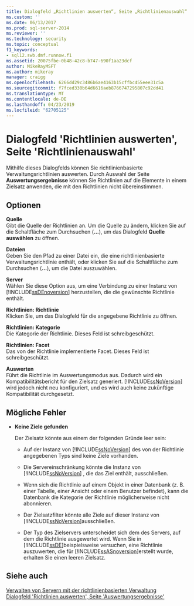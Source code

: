```yaml
---
title: Dialogfeld „Richtlinien auswerten“, Seite „Richtlinienauswahl“ | Microsoft-Dokumentation
ms.custom: ''
ms.date: 06/13/2017
ms.prod: sql-server-2014
ms.reviewer: ''
ms.technology: security
ms.topic: conceptual
f1_keywords:
- sql12.swb.dmf.runnow.f1
ms.assetid: 20075fbe-0b48-42c8-b747-690f1aa23dcf
author: MikeRayMSFT
ms.author: mikeray
manager: craigg
ms.openlocfilehash: 6266dd29c3486b6ae4163b15cffbc455eee31c5a
ms.sourcegitcommit: f7fced330b64d6616aeb8766747295807c92dd41
ms.translationtype: MT
ms.contentlocale: de-DE
ms.lasthandoff: 04/23/2019
ms.locfileid: "62705125"
---
```

# <a name="evaluate-policies-dialog-box-policy-selection-page"></a>Dialogfeld 'Richtlinien auswerten', Seite 'Richtlinienauswahl'
  Mithilfe dieses Dialogfelds können Sie richtlinienbasierte Verwaltungsrichtlinien auswerten. Durch Auswahl der Seite **Auswertungsergebnisse** können Sie Richtlinien auf die Elemente in einem Zielsatz anwenden, die mit den Richtlinien nicht übereinstimmen.  
  
## <a name="options"></a>Optionen  
 **Quelle**  
 Gibt die Quelle der Richtlinien an. Um die Quelle zu ändern, klicken Sie auf die Schaltfläche zum Durchsuchen (**...**), um das Dialogfeld **Quelle auswählen** zu öffnen.  
  
 **Dateien**  
 Geben Sie den Pfad zu einer Datei ein, die eine richtlinienbasierte Verwaltungsrichtlinie enthält, oder klicken Sie auf die Schaltfläche zum Durchsuchen (**...**), um die Datei auszuwählen.  
  
 **Server**  
 Wählen Sie diese Option aus, um eine Verbindung zu einer Instanz von [!INCLUDE[ssDEnoversion](../../includes/ssdenoversion-md.md)] herzustellen, die die gewünschte Richtlinie enthält.  
  
 **Richtlinien: Richtlinie**  
 Klicken Sie, um das Dialogfeld für die angegebene Richtlinie zu öffnen.  
  
 **Richtlinien: Kategorie**  
 Die Kategorie der Richtlinie. Dieses Feld ist schreibgeschützt.  
  
 **Richtlinien: Facet**  
 Das von der Richtlinie implementierte Facet. Dieses Feld ist schreibgeschützt.  
  
 **Auswerten**  
 Führt die Richtlinie im Auswertungsmodus aus. Dadurch wird ein Kompatibilitätsbericht für den Zielsatz generiert. [!INCLUDE[ssNoVersion](../../includes/ssnoversion-md.md)] wird jedoch nicht neu konfiguriert, und es wird auch keine zukünftige Kompatibilität durchgesetzt.  
  
## <a name="possible-errors"></a>Mögliche Fehler  
  
-   **Keine Ziele gefunden**  
  
     Der Zielsatz könnte aus einem der folgenden Gründe leer sein:  
  
    -   Auf der Instanz von [!INCLUDE[ssNoVersion](../../includes/ssnoversion-md.md)] des von der Richtlinie angegebenen Typs sind keine Ziele vorhanden.  
  
    -   Die Servereinschränkung könnte die Instanz von [!INCLUDE[ssNoVersion](../../includes/ssnoversion-md.md)] , die das Ziel enthält, ausschließen.  
  
    -   Wenn sich die Richtlinie auf einem Objekt in einer Datenbank (z. B. einer Tabelle, einer Ansicht oder einem Benutzer befindet), kann die Datenbank die Kategorie der Richtlinie möglicherweise nicht abonnieren.  
  
    -   Der Zielsatzfilter könnte alle Ziele auf dieser Instanz von [!INCLUDE[ssNoVersion](../../includes/ssnoversion-md.md)]ausschließen.  
  
    -   Der Typ des Zielservers unterscheidet sich dem des Servers, auf dem die Richtlinie ausgewertet wird. Wenn Sie in [!INCLUDE[ssDE](../../includes/ssde-md.md)]beispielsweise versuchen, eine Richtlinie auszuwerten, die für [!INCLUDE[ssASnoversion](../../includes/ssasnoversion-md.md)]erstellt wurde, erhalten Sie einen leeren Zielsatz.  
  
## <a name="see-also"></a>Siehe auch  
 [Verwalten von Servern mit der richtlinienbasierten Verwaltung](administer-servers-by-using-policy-based-management.md)   
 [Dialogfeld 'Richtlinien auswerten', Seite 'Auswertungsergebnisse'](evaluate-policies-dialog-box-evaluation-results-page.md)  
  
  
